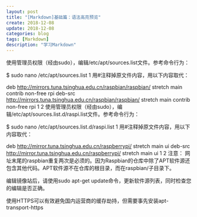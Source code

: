 ```yaml
---
layout: post
title: "[Markdown]基础篇：语法高亮预览"
create: 2018-12-08
update: 2018-12-08
categories: blog
tags: [Markdown]
description: "学习Markdown"
---
```


使用管理员权限（经由sudo），编辑/etc/apt/sources.list文件。参考命令行为：

$ sudo nano /etc/apt/sources.list
1
用#注释掉原文件内容，用以下内容取代：

deb http://mirrors.tuna.tsinghua.edu.cn/raspbian/raspbian/ stretch main contrib non-free rpi
deb-src http://mirrors.tuna.tsinghua.edu.cn/raspbian/raspbian/ stretch main contrib non-free rpi
1
2
使用管理员权限（经由sudo），编辑/etc/apt/sources.list.d/raspi.list文件。参考命令行为：

$ sudo nano /etc/apt/sources.list.d/raspi.list
1
用#注释掉原文件内容，用以下内容取代：

deb http://mirror.tuna.tsinghua.edu.cn/raspberrypi/ stretch main ui
deb-src http://mirror.tuna.tsinghua.edu.cn/raspberrypi/ stretch main ui
1
2
注意： 网址末尾的raspbian重复两次是必须的。因为Raspbian的仓库中除了APT软件源还包含其他代码。APT软件源不在仓库的根目录，而在raspbian/子目录下。

编辑镜像站后，请使用sudo apt-get update命令，更新软件源列表，同时检查您的编辑是否正确。

使用HTTPS可以有效避免国内运营商的缓存劫持，但需要事先安装apt-transport-https